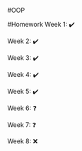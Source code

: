 #OOP

#Homework
Week 1: ✔️

Week 2: ✔️

Week 3: ✔️

Week 4: ✔️

Week 5: ✔️

Week 6: ❓

Week 7: ❓

Week 8: ❌
